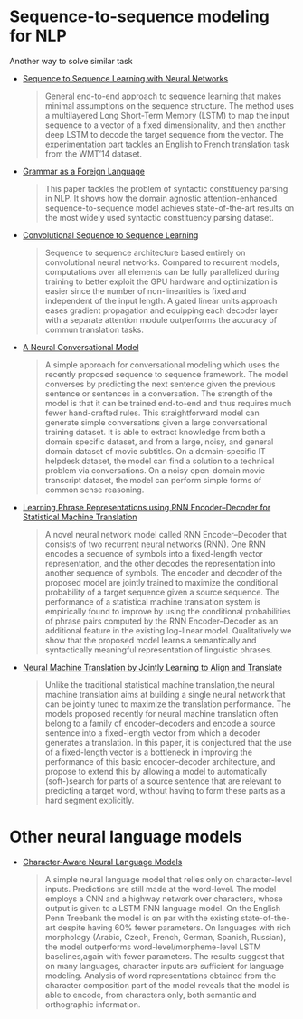 # Sequence-to-sequence modeling for NLP

Another way to solve similar task

* [Sequence to Sequence Learning with Neural Networks](https://arxiv.org/pdf/1409.3215.pdf)
    > General end-to-end approach to sequence learning that makes minimal assumptions on the sequence structure. The method uses a multilayered Long Short-Term Memory (LSTM) to map the input sequence to a vector of a fixed dimensionality, and then another deep LSTM to decode the target sequence from the vector. The experimentation part tackles an English to French translation task from the WMT’14 dataset.


* [Grammar as a Foreign Language](https://arxiv.org/pdf/1412.7449.pdf)
    > This paper tackles the problem of syntactic constituency parsing in NLP. It shows how the domain  agnostic  attention-enhanced  sequence-to-sequence model achieves state-of-the-art results on the most widely used syntactic constituency parsing dataset.

* [Convolutional Sequence to Sequence Learning](https://arxiv.org/pdf/1705.03122.pdf)
    > Sequence to sequence architecture based entirely on convolutional neural networks. Compared to recurrent models, computations over all elements can be fully parallelized during training to better exploit the GPU hardware and optimization is easier since the number of non-linearities is fixed and independent of the input length. A gated linear units approach eases gradient propagation and equipping each decoder layer with a separate attention module outperforms the accuracy of commun translation tasks.

* [A Neural Conversational Model](https://arxiv.org/pdf/1506.05869v1.pdf)
    > A simple approach for conversational modeling which uses the recently proposed sequence to sequence framework. The model converses by predicting the next sentence given the  previous sentence or sentences in a conversation. The strength of the model is that it can be trained  end-to-end and thus requires much fewer hand-crafted rules. This straightforward model can generate simple conversations given a large conversational training dataset. It is able to extract knowledge from both a domain specific dataset, and from a large, noisy, and general domain dataset of movie subtitles. On a domain-specific IT helpdesk dataset, the model can find a solution to a technical problem via conversations. On a noisy open-domain movie transcript dataset, the model can perform simple forms of common sense reasoning.

* [Learning Phrase Representations using RNN Encoder–Decoder for Statistical Machine Translation](https://arxiv.org/pdf/1406.1078.pdf)
    > A novel neural network model called RNN Encoder–Decoder that consists of two recurrent neural networks (RNN). One RNN encodes a sequence of symbols into a fixed-length vector representation, and the other decodes the representation into another sequence of symbols. The encoder and decoder of the proposed model are jointly trained to maximize the conditional probability of a target sequence given a source sequence. The performance of a statistical machine translation system is empirically found to improve by using the conditional probabilities of phrase pairs computed by the RNN Encoder–Decoder as an additional feature in the existing log-linear model. Qualitatively  we show that the proposed model learns a semantically and syntactically meaningful representation of linguistic phrases.

* [Neural Machine Translation by Jointly Learning to Align and Translate](https://arxiv.org/pdf/1409.0473.pdf)
    > Unlike the traditional statistical machine translation,the neural machine translation aims at building a single neural network that can be jointly tuned to maximize the translation performance. The models proposed recently for neural machine translation often belong to a family of encoder–decoders and encode a source sentence into a fixed-length vector from which a decoder generates a translation. In this paper, it is conjectured that the use of a fixed-length vector is a bottleneck in improving the performance of this basic encoder–decoder architecture, and propose to extend this by allowing a model to automatically (soft-)search for parts of a source sentence that are relevant to predicting a target word, without having to form these parts as a hard segment explicitly.

# Other neural language models

* [Character-Aware Neural Language Models](https://arxiv.org/pdf/1508.06615.pdf)
    > A simple neural language model that relies only on character-level inputs. Predictions are still made at the  word-level. The model employs a CNN and a highway network over characters, whose output is given to a LSTM RNN language model. On the English Penn Treebank the model is on par with the existing state-of-the-art  despite  having 60% fewer parameters. On languages with rich morphology (Arabic, Czech, French, German, Spanish, Russian), the model outperforms word-level/morpheme-level LSTM baselines,again with fewer parameters. The results suggest that on many languages, character inputs are sufficient for language modeling. Analysis of word representations obtained from the character composition part of the model reveals that the model is able to encode, from characters only, both semantic and orthographic information.
